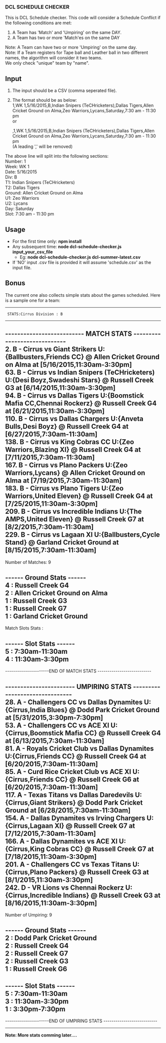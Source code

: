 ### DCL SCHEDULE CHECKER

This is DCL Schedule checker. This code will consider a Schedule Conflict if the following conditions are met:

1. A Team has 'Match' and 'Umpiring' on the same DAY.
2. A Team has two or more 'Match'es on the same DAY

Note: A Team can have two or more 'Umpiring' on the same day.  
Note: If a Team registers for Tape ball and Leather ball in two different names, the algorithm will consider it two teams.  
We only check "unique" team by "name". 

## Input

1. The input should be a CSV (comma seperated file).  
2. The format should be as below:  
    1,WK 1,5/16/2015,B,Indian Snipers (TeCHricketers),Dallas Tigers,Allen Cricket Ground on Alma,Zeo Warriors,Lycans,Saturday,7:30 am - 11:30 pm  
        or
        
    ,1,WK 1,5/16/2015,B,Indian Snipers (TeCHricketers),Dallas Tigers,Allen Cricket Ground on Alma,Zeo Warriors,Lycans,Saturday,7:30 am - 11:30 pm    
     (A leading ',' will be removed) 
      
The above line will split into the following sections:   
     Number: 1  
     Week: WK 1  
     Date: 5/16/2015  
     Div: B  
     T1: Indian Snipers (TeCHricketers)  
     T2: Dallas Tigers  
     Ground: Allen Cricket Ground on Alma  
     U1: Zeo Warriors  
     U2: Lycans  
     Day: Saturday  
     Slot: 7:30 am - 11:30 pm  
     
## Usage

* For the first time only: **npm install** 
* Any subsequent time: **node dcl-schedule-checker.js input_your_csv_file**
  * Eg: **node dcl-schedule-checker.js dcl-summer-latest.csv**
* If 'NO' input .csv file is provided it will assume 'schedule.csv' as the input file.


## Bonus

The current one also collects simple stats about the games scheduled. Here is a sample one for a team:
 
  
 *********************************************************************  
     STATS:Cirrus Division : B  
 *********************************************************************  
  
-------------------------- MATCH STATS -----------------------------  
2. B - Cirrus  vs  Giant Strikers  U:{Ballbusters,Friends CC} @ Allen Cricket Ground on Alma at [5/16/2015,11:30am-3:30pm]  
63. B - Cirrus  vs  Indian Snipers (TeCHricketers)  U:{Desi Boyz,Swadeshi Stars} @ Russell Creek G3 at [6/14/2015,11:30am-3:30pm]  
94. B - Cirrus  vs  Dallas Tigers  U:{Boomstick Mafia CC,Chennai Rockerz} @ Russell Creek G4 at [6/21/2015,11:30am-3:30pm]  
110. B - Cirrus  vs  Dallas Chargers  U:{Anveta Bulls,Desi Boyz} @ Russell Creek G4 at [6/27/2015,7:30am-11:30am]  
138. B - Cirrus  vs  King Cobras CC  U:{Zeo Warriors,Blazing XI} @ Russell Creek G4 at [7/11/2015,7:30am-11:30am]  
167. B - Cirrus  vs  Plano Packers  U:{Zeo Warriors,Lycans} @ Allen Cricket Ground on Alma at [7/19/2015,7:30am-11:30am]  
183. B - Cirrus  vs  Plano Tigers  U:{Zeo Warriors,United Eleven} @ Russell Creek G4 at [7/25/2015,11:30am-3:30pm]  
209. B - Cirrus  vs  Incredible Indians  U:{The AMPS,United Eleven} @ Russell Creek G7 at [8/2/2015,7:30am-11:30am]  
229. B - Cirrus  vs  Lagaan XI  U:{Ballbusters,Cycle Stand} @ Garland Cricket Ground at [8/15/2015,7:30am-11:30am]    
--------------------------------------------    
  
Number of Matches: 9 
 
------ Ground Stats ------  
4 : Russell Creek G4  
2 : Allen Cricket Ground on Alma  
1 : Russell Creek G3  
1 : Russell Creek G7  
1 : Garland Cricket Ground  
------------------------  

 Match Slots Stats : 
   
------ Slot Stats ------  
5 : 7:30am-11:30am  
4 : 11:30am-3:30pm  
------------------------  

----------------------END OF MATCH STATS ---------------------------  
  
----------------------- UMPIRING STATS -------------------------------  
28. A - Challengers CC  vs  Dallas Dynamites  U:{Cirrus,India Blues} @ Dodd Park Cricket Ground at [5/31/2015,3:30pm-7:30pm]  
53. A - Challengers CC  vs  ACE XI  U:{Cirrus,Boomstick Mafia CC} @ Russell Creek G4 at [6/13/2015,7:30am-11:30am]  
81. A - Royals Cricket Club  vs  Dallas Dynamites  U:{Cirrus,Friends CC} @ Russell Creek G4 at [6/20/2015,7:30am-11:30am]  
85. A - Curd Rice Cricket Club  vs  ACE XI  U:{Cirrus,Friends CC} @ Russell Creek G6 at [6/20/2015,7:30am-11:30am]  
117. A - Texas Titans  vs  Dallas Daredevils  U:{Cirrus,Giant Strikers} @ Dodd Park Cricket Ground at [6/28/2015,7:30am-11:30am]  
154. A - Dallas Dynamites  vs  Irving Chargers  U:{Cirrus,Lagaan XI} @ Russell Creek G7 at [7/12/2015,7:30am-11:30am]  
166. A - Dallas Dynamites  vs  ACE XI  U:{Cirrus,King Cobras CC} @ Russell Creek G7 at [7/18/2015,11:30am-3:30pm]  
201. A - Challengers CC  vs  Texas Titans  U:{Cirrus,Plano Packers} @ Russell Creek G3 at [8/1/2015,11:30am-3:30pm]  
242. D - VR Lions  vs  Chennai Rockerz  U:{Cirrus,Incredible Indians} @ Russell Creek G3 at [8/16/2015,11:30am-3:30pm]  
--------------------------------------------  

Number of Umpiring: 9 
 
------ Ground Stats ------    
2 : Dodd Park Cricket Ground  
2 : Russell Creek G4  
2 : Russell Creek G7  
2 : Russell Creek G3  
1 : Russell Creek G6  
------------------------
    
------ Slot Stats ------  
5 : 7:30am-11:30am  
3 : 11:30am-3:30pm  
1 : 3:30pm-7:30pm    
------------------------    

----------------------END OF UMPIRING STATS ---------------------------

 *********************************************************************  


**Note: More stats comming later....**
